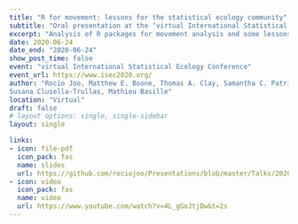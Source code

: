 ```yaml
---
title: "R for movement: lessons for the statistical ecology community"
subtitle: "Oral presentation at the ‘virtual International Statistical Ecology Conference’"
excerpt: "Analysis of R packages for movement analysis and some lessons for R users and developers in the statistical ecology community."
date: 2020-06-24
date_end: "2020-06-24"
show_post_time: false
event: "virtual International Statistical Ecology Conference"
event_url: https://www.isec2020.org/
author: "Rocío Joo, Matthew E. Boone, Thomas A. Clay, Samantha C. Patrick, 
Susana Clusella-Trullas, Mathieu Basille"
location: "Virtual"
draft: false
# layout options: single, single-sidebar
layout: single

links:
- icon: file-pdf
  icon_pack: fas
  name: slides
  url: https://github.com/rociojoo/Presentations/blob/master/Talks/2020/JooISEC-2020.pdf
- icon: video
  icon_pack: fas
  name: video
  url: https://www.youtube.com/watch?v=4L_gGoJtjDw&t=2s
---
```



